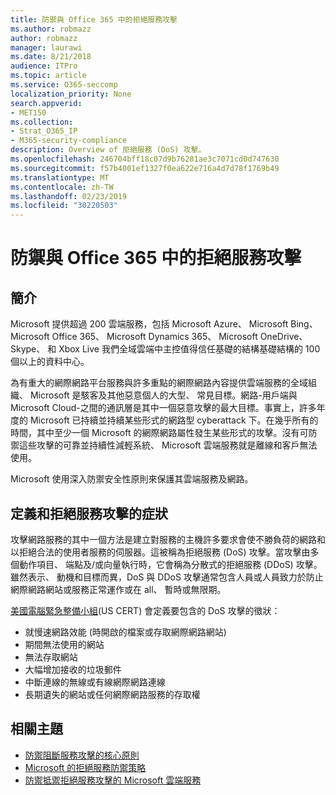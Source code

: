 ```yaml
---
title: 防禦與 Office 365 中的拒絕服務攻擊
ms.author: robmazz
author: robmazz
manager: laurawi
ms.date: 8/21/2018
audience: ITPro
ms.topic: article
ms.service: O365-seccomp
localization_priority: None
search.appverid:
- MET150
ms.collection:
- Strat_O365_IP
- M365-security-compliance
description: Overview of 拒絕服務 (DoS) 攻擊。
ms.openlocfilehash: 246704bff18c07d9b76281ae3c7071cd0d747630
ms.sourcegitcommit: f57b4001ef1327f0ea622e716a4d7d78f1769b49
ms.translationtype: MT
ms.contentlocale: zh-TW
ms.lasthandoff: 02/23/2019
ms.locfileid: "30220503"
---
```

# <a name="defending-against-denial-of-service-attacks-in-office-365"></a>防禦與 Office 365 中的拒絕服務攻擊

## <a name="introduction"></a>簡介
Microsoft 提供超過 200 雲端服務，包括 Microsoft Azure、 Microsoft Bing、 Microsoft Office 365、 Microsoft Dynamics 365、 Microsoft OneDrive、 Skype、 和 Xbox Live 我們全域雲端中主控值得信任基礎的結構基礎結構的 100 個以上的資料中心。

為有重大的網際網路平台服務與許多重點的網際網路內容提供雲端服務的全域組織、 Microsoft 是駭客及其他惡意個人的大型、 常見目標。網路-用戶端與 Microsoft Cloud-之間的通訊層是其中一個惡意攻擊的最大目標。事實上，許多年度的 Microsoft 已持續並持續某些形式的網路型 cyberattack 下。在幾乎所有的時間，其中至少一個 Microsoft 的網際網路屬性發生某些形式的攻擊。沒有可防禦這些攻擊的可靠並持續性減輕系統、 Microsoft 雲端服務就是離線和客戶無法使用。

Microsoft 使用深入防禦安全性原則來保護其雲端服務及網路。 

## <a name="definition-and-symptoms-of-denial-of-service-attacks"></a>定義和拒絕服務攻擊的症狀
攻擊網路服務的其中一個方法是建立對服務的主機許多要求會使不勝負荷的網路和以拒絕合法的使用者服務的伺服器。這被稱為拒絕服務 (DoS) 攻擊。當攻擊由多個動作項目、 端點及/或向量執行時，它會稱為分散式的拒絕服務 (DDoS) 攻擊。雖然表示、 動機和目標而異，DoS 與 DDoS 攻擊通常包含人員或人員致力於防止網際網路網站或服務正常運作或在 all、 暫時或無限期。

[美國電腦緊急整備小組](https://www.us-cert.gov/)(US CERT) 會定義要包含的 DoS 攻擊的徵狀：
- 就慢速網路效能 (時開啟的檔案或存取網際網路網站)
- 期間無法使用的網站
- 無法存取網站
- 大幅增加接收的垃圾郵件
- 中斷連線的無線或有線網際網路連線
- 長期遺失的網站或任何網際網路服務的存取權

## <a name="related-topics"></a>相關主題
- [防禦阻斷服務攻擊的核心原則](office-365-core-principles-of-defense-against-dos-attacks.md)
- [Microsoft 的拒絕服務防禦策略](office-365-microsoft-dos-defense-strategy.md)
- [防禦抵禦拒絕服務攻擊的 Microsoft 雲端服務](office-365-defending-cloud-services-against-dos-attacks.md)
